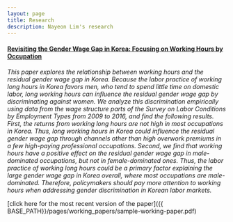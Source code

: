 ```yaml
---
layout: page
title: Research
description: Nayeon Lim's research
---
```




#### <u>Revisiting the Gender Wage Gap in Korea: Focusing on Working Hours by Occupation</u>
*This paper explores the relationship between working hours and the residual gender wage gap in Korea. Because the labor practice of working long hours in Korea favors men, who tend to spend little time on domestic labor, long working hours can influence the residual gender wage gap by discriminating against women. We analyze this discrimination empirically using data from the wage structure parts of the Survey on Labor Conditions by Employment Types from 2009 to 2016, and find the following results. First, the returns from working long hours are not high in most occupations in Korea. Thus, long working hours in Korea could influence the residual gender wage gap through channels other than high overwork premiums in a few high-paying professional occupations. Second, we find that working hours have a positive effect on the residual gender wage gap in male-dominated occupations, but not in female-dominated ones. Thus, the labor practice of working long hours could be a primary factor explaining the large gender wage gap in Korea overall, where most occupations are male-dominated. Therefore, policymakers should pay more attention to working hours when addressing gender discrimination in Korean labor markets.*

[click here for the most recent version of the paper]({{ BASE_PATH}}/pages/working_papers/sample-working-paper.pdf)


<!-- Note: this is how to write a comment in HTML. Everything in here won't show up on your webpage.-->

<!--
To increase the size of the title, use fewer # in front of the paper title.
To decrease the size of the title, use more #. 
To remove the italics, remove the * before and after the description
To remove the underline from the title, remove the <u> tags (<u> and </u>)
-->